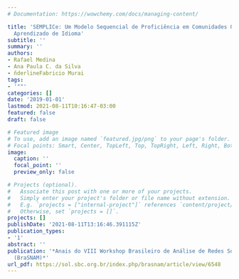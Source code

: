 ```yaml
---
# Documentation: https://wowchemy.com/docs/managing-content/

title: 'SEMPLICe: Um Modelo Sequencial de Proficiência em Comunidades Online para
  Aprendizado de Idioma'
subtitle: ''
summary: ''
authors:
- Rafael Medina
- Ana Paula C. da Silva
- n̆derlineFabricio Murai
tags:
- '""'
categories: []
date: '2019-01-01'
lastmod: 2021-08-11T10:16:47-03:00
featured: false
draft: false

# Featured image
# To use, add an image named `featured.jpg/png` to your page's folder.
# Focal points: Smart, Center, TopLeft, Top, TopRight, Left, Right, BottomLeft, Bottom, BottomRight.
image:
  caption: ''
  focal_point: ''
  preview_only: false

# Projects (optional).
#   Associate this post with one or more of your projects.
#   Simply enter your project's folder or file name without extension.
#   E.g. `projects = ["internal-project"]` references `content/project/deep-learning/index.md`.
#   Otherwise, set `projects = []`.
projects: []
publishDate: '2021-08-11T13:16:46.391115Z'
publication_types:
- '1'
abstract: ''
publication: '*Anais do VIII Workshop Brasileiro de Análise de Redes Sociais e Mineração
  (BraSNAM)*'
url_pdf: https://sol.sbc.org.br/index.php/brasnam/article/view/6548
---
```

